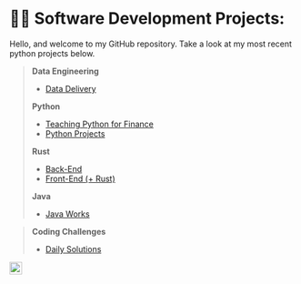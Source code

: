 <h1>👨‍💻 Software Development Projects:</h1>

Hello, and welcome to my GitHub repository. Take a look at my most recent python projects below.
> <b>Data Engineering</b>
>   - [Data Delivery](https://github.com/nuiben/DataDelivery)
> 
> <b>Python</b>
>   - [Teaching Python for Finance](https://github.com/nuiben/pyfin)
>   - [Python Projects](https://github.com/nuiben/pyproj)
>
> <b>Rust</b>
> 
>   - [Back-End](https://github.com/nuiben/rust)
>   - [Front-End (+ Rust)](https://github.com/nuiben/rust_web)
>  
> <b>Java </b>
>    - [Java Works](https://github.com/nuiben/java_work)

> <b>Coding Challenges</b>
>    - [Daily Solutions](https://github.com/nuiben/codewars)


[<img align="left" alt="BenPorter | LinkedIn" width="22px" src="https://cdn.jsdelivr.net/npm/simple-icons@v3/icons/linkedin.svg" />][linkedin]

[linkedin]: https://linkedin.com/in/benjamingp
